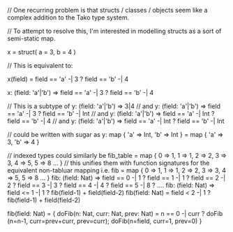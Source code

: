 // One recurring problem is that structs / classes / objects seem like a complex addition to the Tako type system.

// To attempt to resolve this, I'm interested in modelling structs as a sort of semi-static map.

x = struct(
  a = 3,
  b = 4
)

// This is equivalent to:

x(field) = field == 'a' -| 3 ? field == 'b' -| 4

x: (field: 'a'|'b') => field == 'a' -| 3 ? field == 'b' -| 4

// This is a subtype of
y: (field: 'a'|'b') => 3|4
// and
y: (field: 'a'|'b') => field == 'a' -| 3 ? field == 'b' -| Int
// and
y: (field: 'a'|'b') => field == 'a' -| Int ? field == 'b' -| 4
// and
y: (field: 'a'|'b') => field == 'a' -| Int ? field == 'b' -| Int

// could be written with sugar as
y: map { 'a' => Int, 'b' => Int } = map { 'a' => 3, 'b' => 4 }

// indexed types could similarly be
fib_table = map { 0 => 1, 1 => 1, 2 => 2, 3 => 3, 4 => 5, 5 => 8 ... }
// this unifies them with function signatures for the equivalent non-tabluar mapping i.e.
fib = map { 0 => 1, 1 => 1, 2 => 2, 3 => 3, 4 => 5, 5 => 8 ... }
fib: (field: Nat) => field == 0 -| 1 ? field == 1 -| 1 ? field == 2 -| 2 ? field == 3 -| 3 ? field == 4 -| 4 ? field == 5 -| 8 ? ....
fib: (field: Nat) => field <= 1 -| 1 ? fib(field-1) + field(field-2)
fib(field: Nat) = field < 2 -| 1 ? fib(field-1) + field(field-2)

fib(field: Nat) = {
  doFib(n: Nat, curr: Nat, prev: Nat) = n == 0 -| curr ? doFib (n=n-1, curr=prev+curr, prev=curr);
  doFib(n=field, curr=1, prev=0)
}

